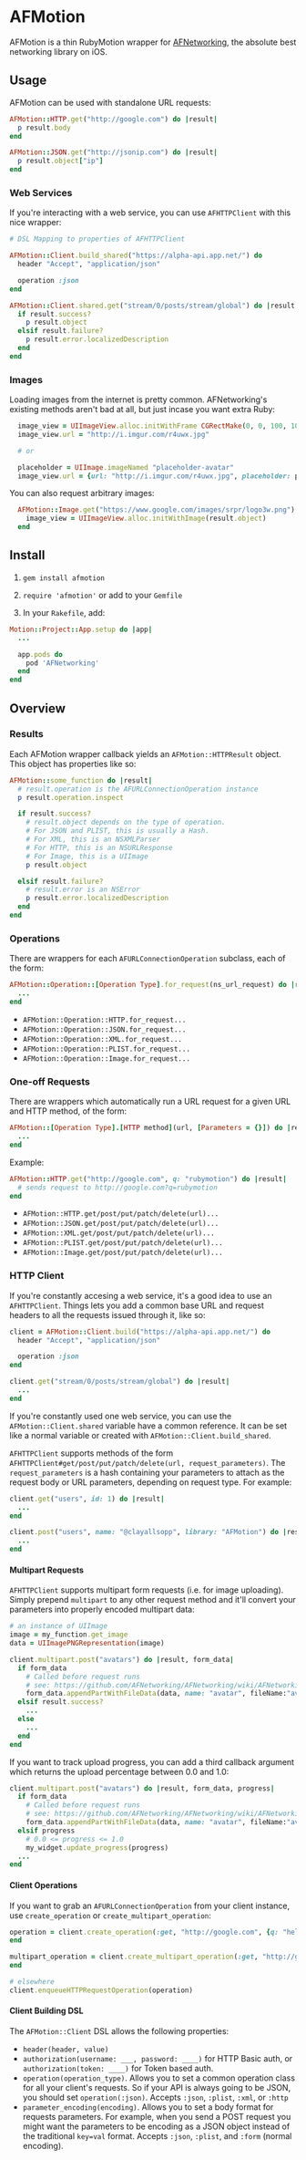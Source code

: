 # AFMotion

AFMotion is a thin RubyMotion wrapper for [AFNetworking](https://github.com/AFNetworking/AFNetworking), the absolute best networking library on iOS.

## Usage

AFMotion can be used with standalone URL requests:

```ruby
AFMotion::HTTP.get("http://google.com") do |result|
  p result.body
end

AFMotion::JSON.get("http://jsonip.com") do |result|
  p result.object["ip"]
end
```

### Web Services

If you're interacting with a web service, you can use `AFHTTPClient` with this nice wrapper:

```ruby
# DSL Mapping to properties of AFHTTPClient

AFMotion::Client.build_shared("https://alpha-api.app.net/") do
  header "Accept", "application/json"

  operation :json
end

AFMotion::Client.shared.get("stream/0/posts/stream/global") do |result|
  if result.success?
    p result.object
  elsif result.failure?
    p result.error.localizedDescription
  end
end
```

### Images

Loading images from the internet is pretty common. AFNetworking's existing methods aren't bad at all, but just incase you want extra Ruby:

```ruby
  image_view = UIImageView.alloc.initWithFrame CGRectMake(0, 0, 100, 100)
  image_view.url = "http://i.imgur.com/r4uwx.jpg"

  # or

  placeholder = UIImage.imageNamed "placeholder-avatar"
  image_view.url = {url: "http://i.imgur.com/r4uwx.jpg", placeholder: placeholder}
```

You can also request arbitrary images:

```ruby
  AFMotion::Image.get("https://www.google.com/images/srpr/logo3w.png") do |result|
    image_view = UIImageView.alloc.initWithImage(result.object)
  end
```

## Install

1. `gem install afmotion`

2. `require 'afmotion'` or add to your `Gemfile`

3. In your `Rakefile`, add:

```ruby
Motion::Project::App.setup do |app|
  ...

  app.pods do
    pod 'AFNetworking'
  end
end
```

## Overview

### Results

Each AFMotion wrapper callback yields an `AFMotion::HTTPResult` object. This object has properties like so:

```ruby
AFMotion::some_function do |result|
  # result.operation is the AFURLConnectionOperation instance
  p result.operation.inspect

  if result.success?
    # result.object depends on the type of operation.
    # For JSON and PLIST, this is usually a Hash.
    # For XML, this is an NSXMLParser
    # For HTTP, this is an NSURLResponse
    # For Image, this is a UIImage
    p result.object

  elsif result.failure?
    # result.error is an NSError
    p result.error.localizedDescription
  end
end
```

### Operations

There are wrappers for each `AFURLConnectionOperation` subclass, each of the form:

```ruby
AFMotion::Operation::[Operation Type].for_request(ns_url_request) do |result|
  ...
end
```

- `AFMotion::Operation::HTTP.for_request...`
- `AFMotion::Operation::JSON.for_request...`
- `AFMotion::Operation::XML.for_request...`
- `AFMotion::Operation::PLIST.for_request...`
- `AFMotion::Operation::Image.for_request...`

### One-off Requests

There are wrappers which automatically run a URL request for a given URL and HTTP method, of the form:

```ruby
AFMotion::[Operation Type].[HTTP method](url, [Parameters = {}]) do |result|
  ...
end
```

Example:

```ruby
AFMotion::HTTP.get("http://google.com", q: "rubymotion") do |result|
  # sends request to http://google.com?q=rubymotion
end
```

- `AFMotion::HTTP.get/post/put/patch/delete(url)...`
- `AFMotion::JSON.get/post/put/patch/delete(url)...`
- `AFMotion::XML.get/post/put/patch/delete(url)...`
- `AFMotion::PLIST.get/post/put/patch/delete(url)...`
- `AFMotion::Image.get/post/put/patch/delete(url)...`

### HTTP Client

If you're constantly accesing a web service, it's a good idea to use an `AFHTTPClient`. Things lets you add a common base URL and request headers to all the requests issued through it, like so:

```ruby
client = AFMotion::Client.build("https://alpha-api.app.net/") do
  header "Accept", "application/json"

  operation :json
end

client.get("stream/0/posts/stream/global") do |result|
  ...
end
```

If you're constantly used one web service, you can use the `AFMotion::Client.shared` variable have a common reference. It can be set like a normal variable or created with `AFMotion::Client.build_shared`.

`AFHTTPClient` supports methods of the form `AFHTTPClient#get/post/put/patch/delete(url, request_parameters)`. The `request_parameters` is a hash containing your parameters to attach as the request body or URL parameters, depending on request type. For example:

```ruby
client.get("users", id: 1) do |result|
  ...
end

client.post("users", name: "@clayallsopp", library: "AFMotion") do |result|
  ...
end
```

#### Multipart Requests

`AFHTTPClient` supports multipart form requests (i.e. for image uploading). Simply prepend `multipart` to any other request method and it'll convert your parameters into properly encoded multipart data:

```ruby
# an instance of UIImage
image = my_function.get_image
data = UIImagePNGRepresentation(image)

client.multipart.post("avatars") do |result, form_data|
  if form_data
    # Called before request runs
    # see: https://github.com/AFNetworking/AFNetworking/wiki/AFNetworking-FAQ
    form_data.appendPartWithFileData(data, name: "avatar", fileName:"avatar.png", mimeType: "image/png")
  elsif result.success?
    ...
  else
    ...
  end
end
```

If you want to track upload progress, you can add a third callback argument which returns the upload percentage between 0.0 and 1.0:

```ruby
client.multipart.post("avatars") do |result, form_data, progress|
  if form_data
    # Called before request runs
    # see: https://github.com/AFNetworking/AFNetworking/wiki/AFNetworking-FAQ
    form_data.appendPartWithFileData(data, name: "avatar", fileName:"avatar.png", mimeType: "image/png")
  elsif progress
    # 0.0 <= progress <= 1.0
    my_widget.update_progress(progress)
  ...
end
```

#### Client Operations

If you want to grab an `AFURLConnectionOperation` from your client instance, use `create_operation` or `create_multipart_operation`:

```ruby
operation = client.create_operation(:get, "http://google.com", {q: "hello"}) do |result|
end

multipart_operation = client.create_multipart_operation(:get, "http://google.com", {q: "hello"}) do |result, form_data, progress|
end

# elsewhere
client.enqueueHTTPRequestOperation(operation)
```

#### Client Building DSL

The `AFMotion::Client` DSL allows the following properties:

- `header(header, value)`
- `authorization(username: ___, password: ____)` for HTTP Basic auth, or `authorization(token: ____)` for Token based auth.
- `operation(operation_type)`. Allows you to set a common operation class for all your client's requests. So if your API is always going to be JSON, you should set `operation(:json)`. Accepts `:json`, `:plist`, `:xml`, or `:http`
- `parameter_encoding(encoding)`. Allows you to set a body format for requests parameters. For example, when you send a POST request you might want the parameters to be encoding as a JSON object instead of the traditional `key=val` format. Accepts `:json`, `:plist`, and `:form` (normal encoding).